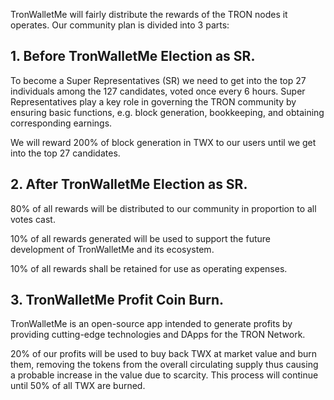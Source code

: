 TronWalletMe will fairly distribute the rewards of the TRON nodes it operates. Our community plan is divided into 3 parts:

## 1. Before TronWalletMe Election as SR.
To become a Super Representatives (SR) we need to get into the top 27 individuals among the 127 candidates, voted once every 6 hours. Super Representatives play a key role in governing the TRON community by ensuring basic functions, e.g. block generation, bookkeeping, and obtaining corresponding earnings.

We will reward 200% of block generation in TWX to our users until we get into the top 27 candidates.

## 2. After TronWalletMe Election as SR.
80% of all rewards will be distributed to our community in proportion to all votes cast.

10% of all rewards generated will be used to support the future development of TronWalletMe and its ecosystem.

10% of all rewards shall be retained for use as operating expenses.

## 3. TronWalletMe Profit Coin Burn.
TronWalletMe is an open-source app intended to generate profits by providing cutting-edge technologies and DApps for the TRON Network.

20% of our profits will be used to buy back TWX at market value and burn them, removing the tokens from the overall circulating supply thus causing a probable increase in the value due to scarcity. This process will continue until 50% of all TWX are burned.
